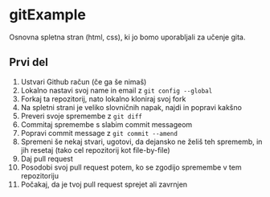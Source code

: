 # gitExample
Osnovna spletna stran (html, css), ki jo bomo uporabljali za učenje gita. 

## Prvi del

1. Ustvari Github račun (če ga še nimaš)
2. Lokalno nastavi svoj name in email z ``git config --global``
3. Forkaj ta repozitorij, nato lokalno kloniraj svoj fork
4. Na spletni strani je veliko slovničnih napak, najdi in popravi kakšno
5. Preveri svoje spremembe z ``git diff`` 
6. Commitaj spremembe s slabim commit messageom
7. Popravi commit message z ``git commit --amend``
8. Spremeni še nekaj stvari, ugotovi, da dejansko ne želiš teh sprememb, in jih resetaj (tako cel repozitorij kot file-by-file)
9. Daj pull request
10. Posodobi svoj pull request potem, ko se zgodijo spremembe v tem repozitoriju
11. Počakaj, da je tvoj pull request sprejet ali zavrnjen
